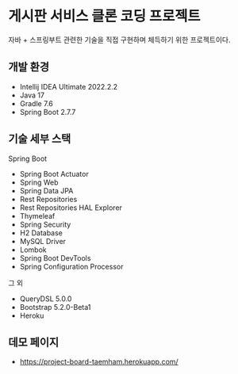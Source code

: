 # 게시판 서비스 클론 코딩 프로젝트
자바 + 스프링부트 관련한 기술을 직접 구현하며 체득하기 위한 프로젝트이다.


## 개발 환경
* Intellij IDEA Ultimate 2022.2.2
* Java 17
* Gradle 7.6
* Spring Boot 2.7.7

## 기술 세부 스택

Spring Boot

* Spring Boot Actuator
* Spring Web
* Spring Data JPA
* Rest Repositories
* Rest Repositories HAL Explorer
* Thymeleaf
* Spring Security
* H2 Database
* MySQL Driver
* Lombok
* Spring Boot DevTools
* Spring Configuration Processor

그 외

* QueryDSL 5.0.0
* Bootstrap 5.2.0-Beta1
* Heroku

## 데모 페이지

* https://project-board-taemham.herokuapp.com/